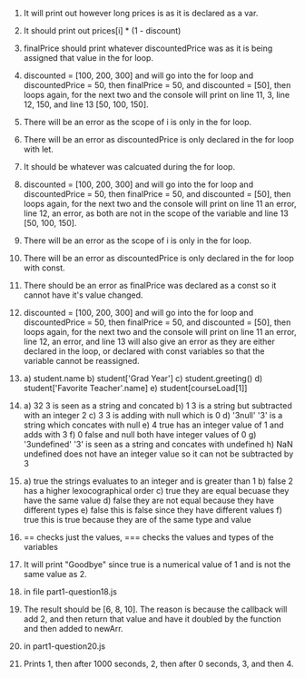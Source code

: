 1. It will print out however long prices is as it is declared as a var.
2. It should print out prices[i] * (1 - discount)
3. finalPrice should print whatever discountedPrice was as it is being assigned that value in the for loop.
4. discounted = [100, 200, 300] and will go into the for loop and discountedPrice = 50, then finalPrice = 50, and discounted = [50], then loops again, for the next two and the console will print on line 11, 3, line 12, 150, and line 13 [50, 100, 150].

5. There will be an error as the scope of i is only in the for loop.
6. There will be an error as discountedPrice is only declared in the for loop with let.
7. It should be whatever was calcuated during the for loop.
8. discounted = [100, 200, 300] and will go into the for loop and discountedPrice = 50, then finalPrice = 50, and discounted = [50], then loops again, for the next two and the console will print on line 11 an error, line 12, an error, as both are not in the scope of the variable and line 13 [50, 100, 150].

9. There will be an error as the scope of i is only in the for loop.
10. There will be an error as discountedPrice is only declared in the for loop with const.
11. There should be an error as finalPrice was declared as a const so it cannot have it's value changed.
12. discounted = [100, 200, 300] and will go into the for loop and discountedPrice = 50, then finalPrice = 50, and discounted = [50], then loops again, for the next two and the console will print on line 11 an error, line 12, an error, and line 13 will also give an error as they are either declared in the loop, or declared with const variables so that the variable cannot be reassigned.

13. a) student.name
    b) student['Grad Year']
    c) student.greeting()
    d) student['Favorite Teacher'.name]
    e) student[courseLoad[1]]

14. a) 32 3 is seen as a string and concated
    b) 1 3 is a string but subtracted with an integer 2
    c) 3 3 is adding with null which is 0
    d) '3null' '3' is a string which concates with null
    e) 4 true has an integer value of 1 and adds with 3
    f) 0 false and null both have integer values of 0
    g) '3undefined' '3' is seen as a string and concates with undefined
    h) NaN undefined does not have an integer value so it can not be subtracted by 3

15. a) true   the strings evaluates to an integer and is greater than 1
    b) false  2 has a higher lexocographical order
    c) true   they are equal becuase they have the same value
    d) false  they are not equal because they have different types
    e) false  this is false since they have different values
    f) true   this is true because they are of the same type and value

16. == checks just the values, === checks the values and types of the variables

17. It will print "Goodbye" since true is a numerical value of 1 and is not the same value as 2.

18. in file part1-question18.js

19. The result should be [6, 8, 10]. The reason is because the callback will add 2, and then return that value and have it doubled by the function and then added to newArr.

20. in part1-question20.js

21. Prints 1, then after 1000 seconds, 2, then after 0 seconds, 3, and then 4.